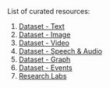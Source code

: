 List of curated resources:
<ol>
    <li/> <a href="https://darylcs37.github.io/resources/listing_data_text.htm"> Dataset - Text </a>
    <li/> <a href="$"> Dataset - Image </a>
    <li/> <a href="#"> Dataset - Video </a>
    <li/> <a href="#"> Dataset - Speech & Audio </a>
    <li/> <a href="#"> Dataset - Graph </a>
    <li/> <a href="#"> Dataset - Events </a>
    <li/> <a href="#"> Research Labs </a>
</ol>
